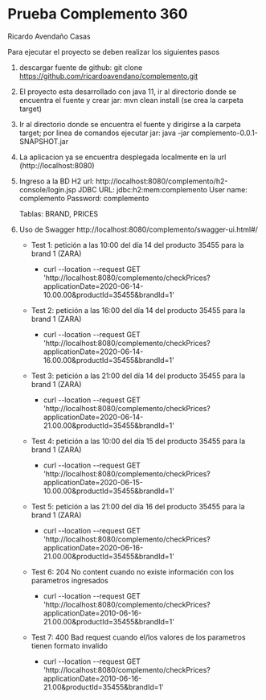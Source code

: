 # Prueba Complemento 360
Ricardo Avendaño Casas

Para ejecutar el proyecto se deben realizar los siguientes pasos
1. descargar fuente de github: git clone https://github.com/ricardoavendano/complemento.git
2. El proyecto esta desarrollado con java 11, ir al directorio donde se encuentra el fuente y crear jar: mvn clean install (se crea la carpeta target)
3. Ir al directorio donde se encuentra el fuente y dirigirse a la carpeta target; por linea de comandos ejecutar jar: java -jar complemento-0.0.1-SNAPSHOT.jar
4. La aplicacion ya se encuentra desplegada localmente en la url (http://localhost:8080)
5. Ingreso a la BD H2
	url: http://localhost:8080/complemento/h2-console/login.jsp
	JDBC URL: jdbc:h2:mem:complemento
	User name: complemento
	Password: complemento
	
	Tablas: BRAND, PRICES
7. Uso de Swagger
	http://localhost:8080/complemento/swagger-ui.html#/
	

	- Test 1: petición a las 10:00 del día 14 del producto 35455   para la brand 1 (ZARA)
		- curl --location --request GET 'http://localhost:8080/complemento/checkPrices?applicationDate=2020-06-14-10.00.00&productId=35455&brandId=1'

	- Test 2: petición a las 16:00 del día 14 del producto 35455   para la brand 1 (ZARA)
		- curl --location --request GET 'http://localhost:8080/complemento/checkPrices?applicationDate=2020-06-14-16.00.00&productId=35455&brandId=1'

	- Test 3: petición a las 21:00 del día 14 del producto 35455   para la brand 1 (ZARA)
		- curl --location --request GET 'http://localhost:8080/complemento/checkPrices?applicationDate=2020-06-14-21.00.00&productId=35455&brandId=1'

	- Test 4: petición a las 10:00 del día 15 del producto 35455   para la brand 1 (ZARA)
		- curl --location --request GET 'http://localhost:8080/complemento/checkPrices?applicationDate=2020-06-15-10.00.00&productId=35455&brandId=1'

	- Test 5: petición a las 21:00 del día 16 del producto 35455   para la brand 1 (ZARA)
		- curl --location --request GET 'http://localhost:8080/complemento/checkPrices?applicationDate=2020-06-16-21.00.00&productId=35455&brandId=1'

	- Test 6: 204 No content cuando no existe información con los parametros ingresados
		- curl --location --request GET 'http://localhost:8080/complemento/checkPrices?applicationDate=2010-06-16-21.00.00&productId=35455&brandId=1'

	- Test 7: 400 Bad request cuando el/los valores de los parametros tienen formato invalido
		- curl --location --request GET 'http://localhost:8080/complemento/checkPrices?applicationDate=2010-06-16-21.00&productId=35455&brandId=1'

